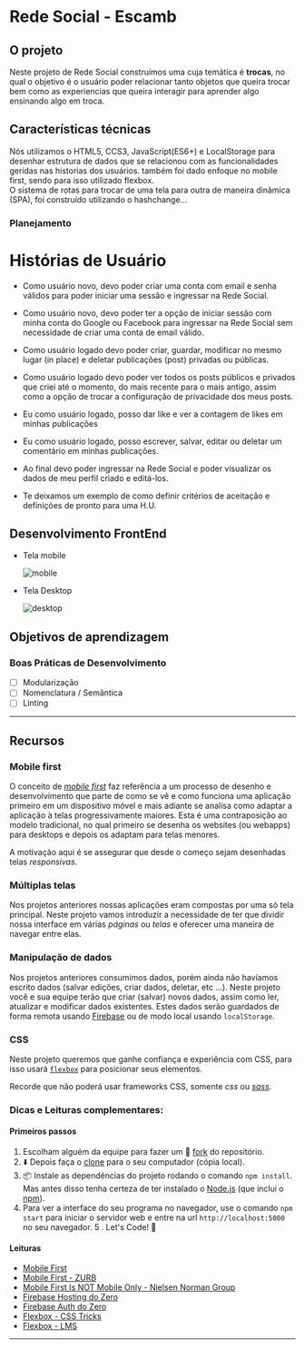 # Rede Social - Escamb
## O projeto
Neste projeto de Rede Social construímos uma cuja temática é **trocas**, no qual o objetivo é o usuário poder relacionar tanto objetos que queira trocar bem como as experiencias que queira interagir para aprender algo ensinando algo em troca. 

## Características técnicas 
Nós utilizamos o HTML5, CCS3, JavaScript(ES6+) e LocalStorage para desenhar estrutura de dados  que se relacionou com as funcionalidades geridas nas historias dos usuários. também foi dado enfoque no mobile first, sendo para isso utilizado flexbox.  
O sistema de rotas  para trocar de uma tela para outra de maneira dinâmica (SPA), foi construído utilizando o hashchange...

### Planejamento

# Histórias de Usuário

* Como usuário novo, devo poder criar uma conta com email e senha válidos para poder iniciar uma sessão e ingressar na Rede Social.

* Como usuário novo, devo poder ter a opção de iniciar sessão com minha conta do Google ou Facebook para ingressar na Rede Social sem necessidade de criar uma conta de email válido.

* Como usuário logado devo poder criar, guardar, modificar no mesmo lugar (in place) e deletar publicações (post) privadas ou públicas.

* Como usuário logado devo poder ver todos os posts públicos e privados que criei até o momento, do mais recente para o mais antigo, assim como a opção de trocar a configuração de privacidade dos meus posts.

* Eu como usuário logado, posso dar like e ver a contagem de likes em minhas publicações

* Eu como usuário logado, posso escrever, salvar, editar ou deletar um comentário em minhas publicações.

* Ao final devo poder ingressar na Rede Social e poder visualizar os dados de meu perfil criado e editá-los.

* Te deixamos um exemplo de como definir critérios de aceitação e definições de pronto para uma H.U.


## Desenvolvimento FrontEnd

* Tela mobile

    ![mobile](https://user-images.githubusercontent.com/32286663/56174616-ec9f6100-5fb8-11e9-9edb-d5ef7c251d9c.png)

* Tela Desktop

    ![desktop](https://user-images.githubusercontent.com/32286663/56174626-fcb74080-5fb8-11e9-8854-26e8d9c4e25f.png)




## Objetivos de aprendizagem

### Boas Práticas de Desenvolvimento
- [ ] Modularização
- [ ] Nomenclatura / Semântica
- [ ] Linting

***

## Recursos

### Mobile first

O conceito de [_mobile first_](https://tableless.com.br/mobile-first-a-arte-de-pensar-com-foco/) faz referência a um processo de desenho e desenvolvimento que parte de como se vê e como funciona uma aplicação primeiro em um dispositivo móvel e mais adiante se analisa como adaptar a aplicação à telas progressivamente maiores. Esta é uma contraposição ao modelo tradicional, no qual primeiro se desenha os websites (ou webapps) para desktops e depois os adaptam para telas menores.

A motivação aqui é se assegurar que desde o começo sejam desenhadas telas _responsivas_.

### Múltiplas telas

Nos projetos anteriores nossas aplicações eram compostas por uma só tela principal. Neste projeto vamos introduzir a necessidade de ter que dividir nossa interface em várias _páginas_ ou _telas_ e oferecer uma maneira de navegar entre elas.

### Manipulação de dados

Nos projetos anteriores consumimos dados, porém ainda não havíamos escrito dados (salvar edições, criar dados, deletar, etc ...). Neste projeto você e sua equipe terão que criar (salvar) novos dados, assim como ler, atualizar e modificar dados existentes. Estes dados serão guardados de forma remota usando [Firebase](https://firebase.google.com/) ou de modo local usando `localStorage`.

### CSS

Neste projeto queremos que ganhe confiança e experiência com CSS, para isso usará [`flexbox`](https://css-tricks.com/snippets/css/a-guide-to-flexbox/) para posicionar seus elementos.

Recorde que não poderá usar frameworks CSS, somente *css* ou [*sass*](https://sass-lang.com/).

### Dicas e Leituras complementares:

#### Primeiros passos

1. Escolham alguém da equipe para fazer um :fork_and_knife:
   [fork](https://help.github.com/articles/fork-a-repo/) do repositório.
2. :arrow_down: Depois faça o [clone](https://help.github.com/articles/cloning-a-repository/)
   para o seu computador (cópia local).
3. 📦 Instale as dependências do projeto rodando o comando `npm install`. Mas
   antes disso tenha certeza de ter instalado o [Node.js](https://nodejs.org/)
   (que inclui o [npm](https://docs.npmjs.com/)).
4. Para ver a interface do seu programa no navegador, use o comando `npm start`
   para iniciar o servidor web e entre na url `http://localhost:5000` no seu
   navegador.
5   . Let's Code! :rocket:

#### Leituras

* [Mobile First](https://tableless.com.br/mobile-first-a-arte-de-pensar-com-foco/)
* [Mobile First - ZURB](https://zurb.com/word/mobile-first)
* [Mobile First Is NOT Mobile Only - Nielsen Norman Group](https://www.nngroup.com/articles/mobile-first-not-mobile-only/)
* [Firebase Hosting do Zero](https://www.youtube.com/watch?v=0R2Ur0xKNz4)
* [Firebase Auth do Zero](https://www.youtube.com/watch?v=A0li9VEuCBs)
* [Flexbox - CSS Tricks](https://css-tricks.com/snippets/css/a-guide-to-flexbox/)
* [Flexbox - LMS](https://github.com/rafaelbcerri/curricula-js/tree/fix-content/topics/css/01-css/08-flexbox)

***
